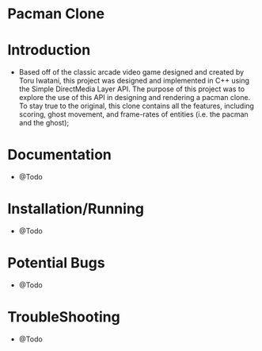 # Pacman Clone

# Introduction

- Based off of the classic arcade video game designed and created by Toru Iwatani, this project was designed and implemented in C++ using the Simple DirectMedia Layer API. The purpose of this project was to explore the use of this API in designing and rendering a pacman clone. To stay true to the original, this clone contains all the features, including scoring, ghost movement, and frame-rates of entities (i.e. the pacman and the ghost);

# Documentation

- @Todo

# Installation/Running

- @Todo

# Potential Bugs

- @Todo

# TroubleShooting

- @Todo